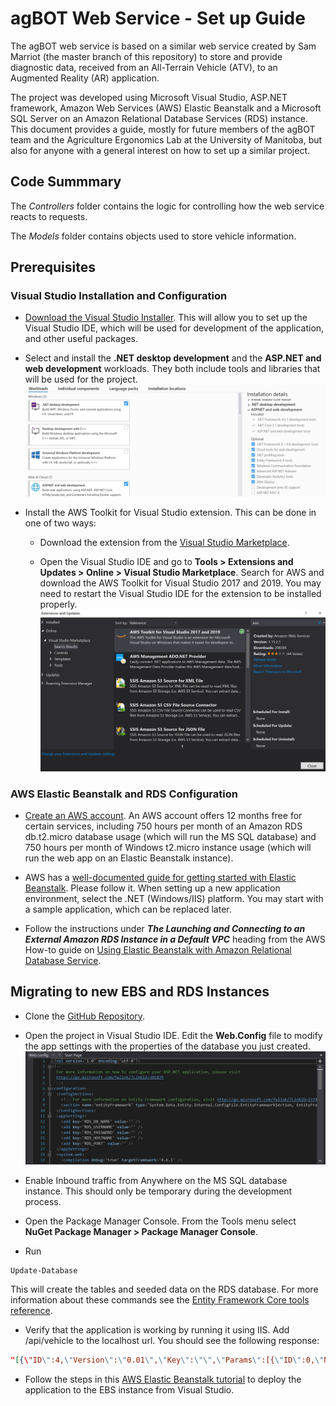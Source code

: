 # agBOT Web Service - Set up Guide

The agBOT web service is based on a similar web service created by Sam Marriot (the master branch of this repository) 
to store and provide diagnostic data, received from an All-Terrain Vehicle (ATV), to an Augmented Reality (AR) application. 

The project was developed using Microsoft Visual Studio, ASP.NET framework, Amazon Web Services (AWS) Elastic Beanstalk and
a Microsoft SQL Server on an Amazon Relational Database Services (RDS) instance. This document provides a guide, 
mostly for future members of the agBOT team and the Agriculture Ergonomics Lab at the University of Manitoba, 
but also for anyone with a general interest on how to set up a similar project.

## Code Summmary

The _Controllers_ folder contains the logic for controlling how the web service reacts to requests.

The _Models_ folder contains objects used to store vehicle information.

## Prerequisites
### Visual Studio Installation and Configuration

* [Download the Visual Studio Installer](https://visualstudio.microsoft.com/vs/community/). This will allow you to set up the 
Visual Studio IDE, which will be used for development of the application, and other useful packages.

* Select and install the **.NET desktop development** and the **ASP.NET and web development** workloads. 
They both include tools and libraries that will be used for the project.
![ASP.NET Workload](/docs/asp.net_workload.jpg)

* Install the AWS Toolkit for Visual Studio extension. This can be done in one of two ways:
	* Download the extension from the [Visual Studio Marketplace](https://marketplace.visualstudio.com/items?itemName=AmazonWebServices.AWSToolkitforVisualStudio2017).
	
	* Open the Visual Studio IDE and go to **Tools > Extensions and Updates > Online > Visual Studio Marketplace**. 
	Search for AWS and download the AWS Toolkit for Visual Studio 2017 and 2019. You may need to restart the Visual Studio IDE 
	for the extension to be installed properly.
	![AWS Extension](/docs/aws_extension.jpg)
	
### AWS Elastic Beanstalk and RDS Configuration
* [Create an AWS account](https://aws.amazon.com/). An AWS account offers 12 months free for certain services, including 
750 hours per month of an Amazon RDS db.t2.micro database usage (which will run the MS SQL database) and 750 hours per month of Windows t2.micro instance usage (which will run the web app on an Elastic Beanstalk instance).

* AWS has a [well-documented guide for getting started with Elastic Beanstalk](https://docs.aws.amazon.com/elasticbeanstalk/latest/dg/GettingStarted.html?icmpid=docs_elasticbeanstalk_console). Please follow it.
When setting up a new application environment, select the .NET (Windows/IIS) platform. You may start with a sample application, which can be replaced later.

* Follow the instructions under _**The Launching and Connecting to an External Amazon RDS Instance in a Default VPC**_ heading from the AWS How-to guide on [Using Elastic Beanstalk with Amazon Relational Database Service](https://github.com/awsdocs/aws-elastic-beanstalk-developer-guide/blob/master/doc_source/AWSHowTo.RDS.md).

## Migrating to new EBS and RDS Instances

* Clone the [GitHub Repository](https://github.com/detritivore11/capstoneNetwork2018.git).

* Open the project in Visual Studio IDE. Edit the **Web.Config** file to modify the app settings with the properties of 
the database you just created.
![Web.Config file modification](/docs/database_configuration.jpg)

* Enable Inbound traffic from Anywhere on the MS SQL database instance. This should only be temporary during the development process.

* Open the Package Manager Console. From the Tools menu select **NuGet Package Manager > Package Manager Console**.

* Run
```
Update-Database
```
This will create the tables and seeded data on the RDS database. For more information about these commands see the [Entity Framework Core tools reference](https://docs.microsoft.com/en-us/ef/core/miscellaneous/cli/powershell).

* Verify that the application is working by running it using IIS. Add /api/vehicle to the localhost url. You should see the following response:
``` JSON
"[{\"ID\":4,\"Version\":\"0.01\",\"Key\":\"\",\"Params\":[{\"ID\":0,\"Name\":\"Oil Level\",\"Value\":\"hello world 1544478309.21\",\"Type\":\"float\",\"Units\":\"mm\",\"Timestamp\":1544478309,\"Message\":\"\",\"VehicleID\":4},{\"ID\":1,\"Name\":\"Engine Temperature\",\"Value\":\"hello world 1544478309.21\",\"Type\":\"float\",\"Units\":\"C\",\"Timestamp\":1544478309,\"Message\":\"\",\"VehicleID\":4},{\"ID\":2,\"Name\":\"Air Temperature\",\"Value\":\"hello world 1544478309.21\",\"Type\":\"float\",\"Units\":\"C\",\"Timestamp\":1544478309,\"Message\":\"\",\"VehicleID\":4}]},{\"ID\":5,\"Version\":\"0.01\",\"Key\":\"\",\"Params\":[{\"ID\":0,\"Name\":\"Oil Level\",\"Value\":\"hello world 1544478309.21\",\"Type\":\"float\",\"Units\":\"mm\",\"Timestamp\":1544478309,\"Message\":\"\",\"VehicleID\":5},{\"ID\":1,\"Name\":\"Engine Temperature\",\"Value\":\"hello world 1544478309.21\",\"Type\":\"float\",\"Units\":\"C\",\"Timestamp\":1544478309,\"Message\":\"\",\"VehicleID\":5},{\"ID\":2,\"Name\":\"Air Temperature\",\"Value\":\"hello world 1544478309.21\",\"Type\":\"float\",\"Units\":\"C\",\"Timestamp\":1544478309,\"Message\":\"\",\"VehicleID\":5}]},{\"ID\":6,\"Version\":\"0.01\",\"Key\":\"\",\"Params\":[{\"ID\":0,\"Name\":\"Oil Level\",\"Value\":\"hello world 1544478309.21\",\"Type\":\"float\",\"Units\":\"mm\",\"Timestamp\":1544478309,\"Message\":\"\",\"VehicleID\":6},{\"ID\":1,\"Name\":\"Engine Temperature\",\"Value\":\"hello world 1544478309.21\",\"Type\":\"float\",\"Units\":\"C\",\"Timestamp\":1544478309,\"Message\":\"\",\"VehicleID\":6},{\"ID\":2,\"Name\":\"Air Temperature\",\"Value\":\"hello world 1544478309.21\",\"Type\":\"float\",\"Units\":\"C\",\"Timestamp\":1544478309,\"Message\":\"\",\"VehicleID\":6}]}]"
```
* Follow the steps in this [AWS Elastic Beanstalk tutorial](https://docs.aws.amazon.com/elasticbeanstalk/latest/dg/create_deploy_NET.quickstart.html) to deploy the application to the EBS instance from Visual Studio.

